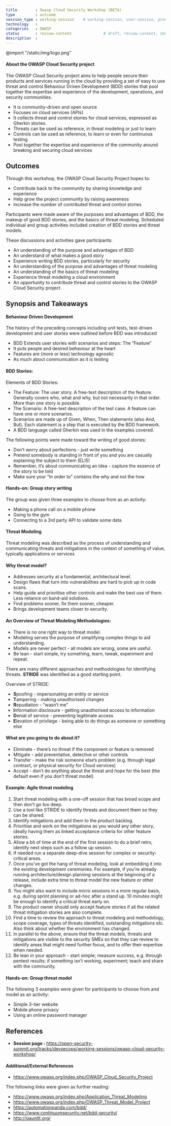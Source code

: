 ```yaml
---
title        : Owasp Cloud Security Workshop (BETA)
type         : outcome
session_type : working-session    # working-session, user-session, product-sesssion
technology   :
categories   : OWASP
status       : review-content              # draft, review-content, done
description  :
---
```

@import "/static/img/logo.png"

#### About the OWASP Cloud Security project
The OWASP Cloud Security project aims to help people secure their products and services running in the cloud by providing a set of easy to use threat and control Behaviour Driven Development (BDD) stories that pool together the expertise and experience of the development, operations, and security communities.

- It is community-driven and open source
- Focuses on cloud services (APIs)
- It collects threat and control stories for cloud services, expressed as Gherkin stories.
- Threats can be used as reference, in threat modeling or just to learn
- Controls can be used as reference, to learn or even for continuous testing
- Pool together the expertise and experience of the community around breaking and securing cloud services

## Outcomes

Through this workshop, the OWASP Cloud Security Project hopes to:
- Contribute back to the community by sharing knowledge and experience
- Help grow the project community by raising awareness
- Increase the number of contributed threat and control stories

Participants were made aware of the purposes and advantages of BDD, the makeup of good BDD stories, and the basics of threat modeling.
Scheduled individual and group activities included creation of BDD stories and threat models.

These discussions and activities gave participants:
- An understanding of the purpose and advantages of BDD
- An understand of what makes a good story
- Experience writing BDD stories, particularly for security
- An understanding of the purpose and advantages of threat modeling
- An understanding of the basics of threat modeling
- Experience threat modeling a cloud environment
- An opportunity to contribute threat and control stories to the OWASP Cloud Security project 


## Synopsis and Takeaways


#### Behaviour Driven Development
The history of the preceding concepts including unit tests, test-driven development and user stories were outlined before BDD was introduced

- BDD Extends user stories with scenarios and steps: The “Feature”
- It puts people and desired behaviour at the heart
- Features are (more or less) technology agnostic
- As much about communication as it is testing

#### BDD Stories:

Elements of BDD Stories:

- The Feature: The user story. A free-text description of the feature. Generally covers who, what and why, but not necessarily in that order. More than one story is possible.
- The Scenario: A free-text description of the test case. A feature can have one or more scenarios. 
- Scenarios are made up of Given, When, Then statements (also And, But). Each statement is a step that is executed by the BDD framework.
- A BDD language called Gherkin was used in the examples covered.


The following points were made toward the writing of good stories:

- Don’t worry about perfections - just write something
- Pretend somebody is standing in front of you and you are casually explaining the subject to them (ELI5)
- Remember, it’s about communicating an idea - capture the essence of the story to be told
- Make sure your “In order to” contains the why and not the how


#### Hands-on: Group story writing
The group was given three examples to choose from as an activity:

- Making a phone call on a mobile phone
- Going to the gym
- Connecting to a 3rd party API to validate some data


#### Threat Modeling
Threat modeling was described as the process of understanding and communicating threats and mitigations in the context of something of value, typically applications or services

#### Why threat model?

- Addresses security at a fundamental, architectural level. 
- Design flaws that turn into vulnerabilities are hard to pick up in code scans. 
- Help guide and prioritise other controls and make the best use of them. Less reliance on band-aid solutions. 
- Find problems sooner, fix them sooner, cheaper.
- Brings development teams closer to security. 


#### An Overview of Threat Modeling Methodologies:

- There is no one right way to threat model. 
- Modeling serves the purpose of simplifying complex things to aid understanding.
- Models are never perfect - all models are wrong, some are useful. 
- Be lean - start simple, try something, learn, tweak, experiment and repeat.

There are many different approaches and methodologies for identifying threats. **STRIDE** was identified as a good starting point.

Overview of STRIDE:

- **S**poofing - impersonating an entity or service
- **T**ampering - making unauthorised changes
- **R**epudiation - “wasn’t me”
- **I**nformation disclosure - getting unauthorised access to information
- **D**enial of service - preventing legitimate access
- **E**levation of privilege - being able to do things as someone or something else


#### What are you going to do about it?

- Eliminate - there’s no threat if the component or feature is removed
- Mitigate - add preventative, detective or other controls
- Transfer - make the risk someone else’s problem (e.g. through legal contract, or physical security for Cloud services)
- Accept - don’t do anything about the threat and hope for the best (the default even if you don’t threat model)

#### Example: Agile threat modeling

1. Start threat modeling with a one-off session that has broad scope and then don't go too deep.
2. Use a tool like STRIDE to identify threats and document them so they can be shared.
3. Identify mitigations and add them to the product backlog.
4. Prioritise and work on the mitigations as you would any other story, ideally having them as linked acceptance criteria for other feature stories.
5. Allow a bit of time at the end of the first session to do a brief retro, identify next steps such as a follow up session.
6. If needed run a separate deep-dive session for complex or security-critical areas.
7. Once you've got the hang of threat modeling, look at embedding it into the existing development ceremonies. For example, if you're already running architecture/design planning sessions at the beginning of a release, include extra time to threat model the new feature or other changes.
8. You might also want to include micro sessions in a more regular basis, e.g. during sprint planning or ad-hoc after a stand up. 10 minutes might be enough to identify a critical threat early on.
9. The product owner should only accept feature stories if all the related threat mitigation stories are also complete.
10. Find a time to review the approach to threat modeling and methodology, scope coverage, types of threats identified, outstanding mitigations etc. Also think about whether the environment has changed.
11. In parallel to the above, ensure that the threat models, threats and mitigations are visible to the security SMEs so that they can review to identify areas that might need further focus, and to offer their expertise when needed.
12. Be lean in your approach - start simple; measure success, e.g. through pentest results; if something isn’t working, experiment; teach and share with the community.



#### Hands-on: Group threat model
The following 3 examples were given for participants to choose from and model as an activity:

- Simple 3-tier website
- Mobile phone privacy
- Using an online password manager


## References

- **Session page :** https://open-security-summit.org/tracks/devsecops/working-sessions/owasp-cloud-security-workshop/


#### Additional/External References

- https://www.owasp.org/index.php/OWASP_Cloud_Security_Project

The following links were given as further reading:

- https://www.owasp.org/index.php/Application_Threat_Modeling
- https://www.owasp.org/index.php/OWASP_Threat_Model_Project
- https://automationpanda.com/bdd/
- https://www.continuumsecurity.net/bdd-security/
- http://gauntlt.org/
